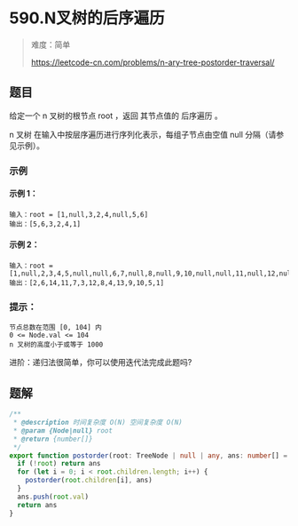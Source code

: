 # 590.N叉树的后序遍历

> 难度：简单
>
> https://leetcode-cn.com/problems/n-ary-tree-postorder-traversal/

## 题目

给定一个 n 叉树的根节点 root ，返回 其节点值的 后序遍历 。

n 叉树 在输入中按层序遍历进行序列化表示，每组子节点由空值 null 分隔（请参见示例）。

### 示例 

#### 示例 1：

```
输入：root = [1,null,3,2,4,null,5,6]
输出：[5,6,3,2,4,1]
```

#### 示例 2：

```
输入：root = [1,null,2,3,4,5,null,null,6,7,null,8,null,9,10,null,null,11,null,12,null,13,null,null,14]
输出：[2,6,14,11,7,3,12,8,4,13,9,10,5,1]
```

### 提示：

```
节点总数在范围 [0, 104] 内
0 <= Node.val <= 104
n 叉树的高度小于或等于 1000
```

进阶：递归法很简单，你可以使用迭代法完成此题吗?

## 题解

```typescript
/**
 * @description 时间复杂度 O(N) 空间复杂度 O(N)
 * @param {Node|null} root
 * @return {number[]}
 */
export function postorder(root: TreeNode | null | any, ans: number[] = []): number[] {
  if (!root) return ans
  for (let i = 0; i < root.children.length; i++) {
    postorder(root.children[i], ans)
  }
  ans.push(root.val)
  return ans
}
```